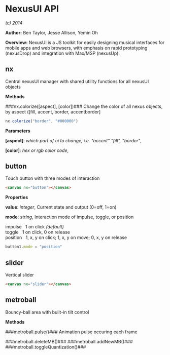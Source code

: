 NexusUI API
===========
*(c) 2014*

**Author:** Ben Taylor, Jesse Allison, Yemin Oh

**Overview:** NexusUI is a JS toolkit for easily designing musical interfaces for mobile apps and web browsers, with emphasis on rapid prototyping (nexusDrop) and integration with Max/MSP (nexusUp).

nx
----
Central nexusUI manager with shared utility functions for all nexusUI objects


**Methods**

###nx.colorize(\[aspect\], \[color\])###
Change the color of all nexus objects, by aspect ([fill, accent, border, accentborder]

```js
nx.colorize("border", "#000000")
```



**Parameters**

**[aspect]**:  *which part of ui to change, i.e. "accent" "fill", "border"*,  


**[color]**:  *hex or rgb color code*,  


button
--------
Touch button with three modes of interaction
```html
<canvas nx="button"></canvas>
```
<canvas nx="button" style="margin-left:25px"></canvas>

**Properties**

**value**:  *integer*,  Current state and output (0=off, 1=on)

**mode**:  *string*,  Interaction mode of impulse, toggle, or position

impulse &nbsp; 1 on click _(default)_<br>
toggle &nbsp;  1 on click, 0 on release<br>
position &nbsp; 1, x, y on click; 1, x, y on move; 0, x, y on release <br>
```js
button1.mode = "position"
```
slider
--------
Vertical slider
```html
<canvas nx="slider"></canvas>
```
<canvas nx="slider" style="margin-left:25px"></canvas>

metroball
-----------
Bouncy-ball area with built-in tilt control

**Methods**

###metroball.pulse()###
Animation pulse occuring each frame


###metroball.deleteMB()###
###metroball.addNewMB()###
###metroball.toggleQuantization()###
